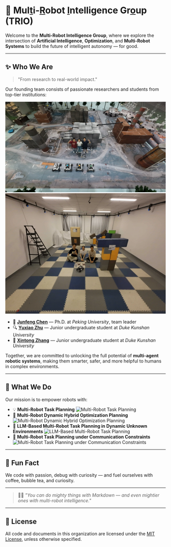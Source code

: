 # 🤖 Mul[t]()i-[R]()obot [I]()ntelligence Gr[o]()up (TRIO)

Welcome to the **Multi-Robot Intelligence Group**, 
where we explore the intersection of **Artificial Intelligence**, **Optimization**, and **Multi-Robot Systems** to build the future of intelligent autonomy — for good.

---

## ✨ Who We Are

> "From research to real-world impact."

Our founding team consists of passionate researchers and students from top-tier institutions:

![Junfeng Chen](../images/group_photo_CocoPlan.webp)  
![SLEI3D Team](../images/group_photo_SLEI3D.webp)

- 🧠 **[Junfeng Chen](https://example.com/junfeng)** — Ph.D. at *Peking University*, team leader  
- 🔍 **[Yuxiao Zhu](https://tcxm.github.io/)** — Junior undergraduate student at *Duke Kunshan University*  
- 🦾 **[Xintong Zhang](https://example.com/xintong)** — Junior undergraduate student at *Duke Kunshan University*  

Together, we are committed to unlocking the full potential of **multi-agent robotic systems**, making them smarter, safer, and more helpful to humans in complex environments.

---

## 🚀 What We Do

Our mission is to empower robots with:

- 💡 **Multi-Robot Task Planning**
  ![Multi-Robot Task Planning](../images/multi_robot_task_planning.webp)
- 🧩 **Multi-Robot Dynamic Hybrid Optimization Planning**
  ![Multi-Robot Dynamic Hybrid Optimization Planning](../images/multi_robot_dynamic_hybrid_optimization.webp)
- 🧠 **LLM-Based Multi-Robot Task Planning in Dynamic Unknown Environments**
  ![LLM-Based Multi-Robot Task Planning](../images/llm_based_multi_robot_task_planning.webp)
- 🔗 **Multi-Robot Task Planning under Communication Constraints**
  ![Multi-Robot Task Planning under Communication Constraints](../images/multi_robot_task_planning_communication_constraints.webp)

---


## 🍿 Fun Fact

We code with passion, debug with curiosity — and fuel ourselves with coffee, bubble tea, and curiosity.

---

> 🧙‍♂️ *"You can do mighty things with Markdown — and even mightier ones with multi-robot intelligence."*

---

## 📄 License

All code and documents in this organization are licensed under the [MIT License](./LICENSE), unless otherwise specified.


